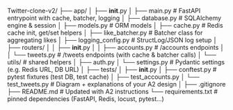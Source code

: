 Twitter-clone-v2/
├── app/
│   ├── __init__.py
│   ├── main.py                  # FastAPI entrypoint with cache, batcher, logging
│   ├── database.py              # SQLAlchemy engine & session
│   ├── models.py                # ORM models
│   ├── cache.py                 # Redis cache init, get/set helpers
│   ├── like_batcher.py          # Batcher class for aggregating likes
│   ├── logging_config.py        # StructLog/JSON log setup
│   ├── routers/
│   │   ├── __init__.py
│   │   ├── accounts.py          # /accounts endpoints
│   │   └── tweets.py            # /tweets endpoints (with cache & batcher calls)
│   └── utils/                   # shared helpers
│       ├── auth.py
│       └── settings.py          # Pydantic settings (e.g. Redis URL, DB URL)
│
├── tests/
│   ├── __init__.py
│   ├── conftest.py              # pytest fixtures (test DB, test cache)
│   ├── test_accounts.py
│   └── test_tweets.py      # Diagram + explanations of your A2 design
│
├── .gitignore
├── README.md                     # Updated with A2 instructions
└── requirements.txt              # pinned dependencies (FastAPI, Redis, locust, pytest…)
